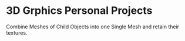 # 3D Grphics Personal Projects

Combine Meshes of Child Objects into one Single Mesh and retain their textures. 
